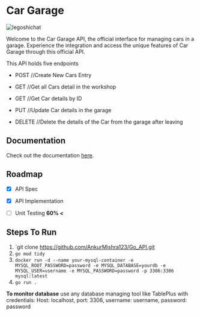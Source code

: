 # Car Garage 
![legoshichat](https://us.123rf.com/450wm/listygrey/listygrey2004/listygrey200400074/144873445-car-outline-automotive-sign-for-your-projects.jpg?ver=6)

Welcome to the Car Garage API, the official interface for managing cars in a garage. Experience the integration and access the unique features of Car Garage through this official API.

This API holds five endpoints

- POST //Create New Cars Entry

- GET //Get all Cars detail in the workshop

- GET //Get Car details by ID

- PUT //Update Car details in the garage

- DELETE //Delete the details of the Car from the garage after leaving


## Documentation
Check out the documentation [here](https://ankur-docs-car-garage.netlify.app/).

## Roadmap
- [x] API Spec
- [x] API Implementation
- [ ] Unit Testing **60% <**


## Steps To Run

1. `git clone https://github.com/AnkurMishra123/Go_API.git
2. `go mod tidy`
3. `docker run -d --name your-mysql-container -e MYSQL_ROOT_PASSWORD=password -e MYSQL_DATABASE=yourdb -e MYSQL_USER=username -e MYSQL_PASSWORD=password -p 3306:3306 mysql:latest`
4. `go run .`

**To monitor database**
use any database managing tool like TablePlus with credentials:
Host: localhost, port: 3306, username: username, password: password
